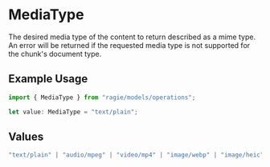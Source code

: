 # MediaType

The desired media type of the content to return described as a mime type. An error will be returned if the requested media type is not supported for the chunk's document type.

## Example Usage

```typescript
import { MediaType } from "ragie/models/operations";

let value: MediaType = "text/plain";
```

## Values

```typescript
"text/plain" | "audio/mpeg" | "video/mp4" | "image/webp" | "image/heic" | "image/bmp" | "image/png" | "image/jpeg" | "image/tiff"
```